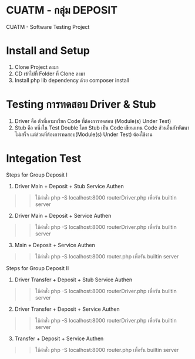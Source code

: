 # CUATM - กลุ่ม DEPOSIT
CUATM - Software Testing Project

# Install and Setup

1. Clone  Project ลงมา
2. CD เข้าไปที่ Folder ที่ Clone ลงมา
3. Install php lib dependency ด้วย composer install

# Testing การทดสอบ Driver & Stub

1. Driver คือ ตัวที่เอามาเรียก Code ที่ต้องการทดสอบ (Module(s) Under Test)
2. Stub คือ หนึ่งใน Test Double โดย Stub เป็น Code เขียนแทน Code ส่วนอื่นยังพัฒนาไม่เสร็จ แต่ส่วนที่ต้องการทดสอบ(Module(s) Under Test) ต้องใช้งาน

# Integation Test

Steps for Group Deposit I
1. Driver Main + Deposit + Stub Service Authen
>> ใช้คำสั่ง php -S localhost:8000 routerDriver.php เพื่อรัน builtin server
2. Driver Main + Deposit + Service Authen
>> ใช้คำสั่ง php -S localhost:8000 routerDriver.php เพื่อรัน builtin server
3. Main + Deposit + Service Authen
>> ใช้คำสั่ง php -S localhost:8000 router.php เพื่อรัน builtin server

Steps for Group Deposit II
1. Driver Transfer + Deposit + Stub Service Authen
>> ใช้คำสั่ง php -S localhost:8000 routerDriver.php เพื่อรัน builtin server
2. Driver Transfer + Deposit + Service Authen
>> ใช้คำสั่ง php -S localhost:8000 routerDriver.php เพื่อรัน builtin server
3. Transfer + Deposit + Service Authen
>> ใช้คำสั่ง php -S localhost:8000 router.php เพื่อรัน builtin server

